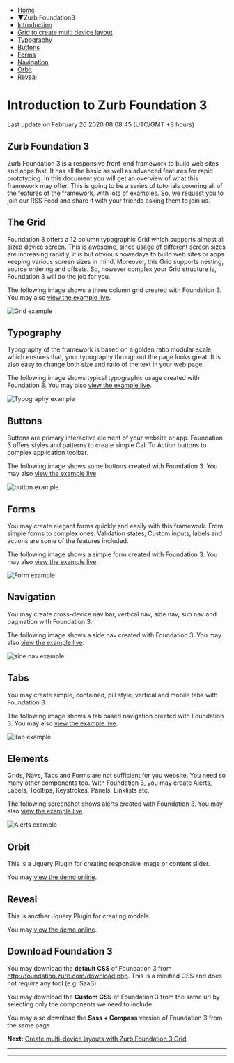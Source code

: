  

 

- [Home](/index.php)
- ▼Zurb Foundation3
- [Introduction](/zurb-foundation3/introduction.php)
- [Grid to create multi device layout](/zurb-foundation3/grid-to-create-multi-device-layout.php)
- [Typography](/zurb-foundation3/typography.php)
- [Buttons](/zurb-foundation3/buttons.php)
- [Forms](/zurb-foundation3/forms.php)
- [Navigation](/zurb-foundation3/navigation.php)
- [Orbit](/zurb-foundation3/orbit.php)
- [Reveal](/zurb-foundation3/reveal.php)

# Introduction to Zurb Foundation 3

Last update on February 26 2020 08:08:45 (UTC/GMT +8 hours)

<span class="underline"></span>

<span class="underline"></span>

## Zurb Foundation 3

Zurb Foundation 3 is a responsive front-end framework to build web sites and apps fast. It has all the basic as well as advanced features for rapid prototyping. In this document you will get an overview of what this framework may offer. This is going to be a series of tutorials covering all of the features of the framework, with lots of examples. So, we request you to join our RSS Feed and share it with your friends asking them to join us.

## The Grid

Foundation 3 offers a 12 column typographic Grid which supports almost all sized device screen. This is awesome, since usage of different screen sizes are increasing rapidly, it is but obvious nowadays to build web sites or apps keeping various screen sizes in mind. Moreover, this Grid supports nesting, source ordering and offsets. So, however complex your Grid structure is, Foundation 3 will do the job for you.

The following image shows a three column grid created with Foundation 3. You may also [view the example live](grid-example.html).

![Grid example](https://www.w3resource.com/w3r_images/grid-example.png)

## Typography

Typography of the framework is based on a golden ratio modular scale, which ensures that, your typography throughout the page looks great. It is also easy to change both size and ratio of the text in your web page.

The following image shows typical typographic usage created with Foundation 3. You may also [view the example live](typography-example.html).

![Typography example](https://www.w3resource.com/w3r_images/typography-example.png)

## Buttons

Buttons are primary interactive element of your website or app. Foundation 3 offers styles and patterns to create simple Call To Action buttons to complex application toolbar.

The following image shows some buttons created with Foundation 3. You may also [view the example live](button-example.html).

![button example](https://www.w3resource.com/w3r_images/button-example.png)

## Forms

You may create elegant forms quickly and easily with this framework. From simple forms to complex ones. Validation states, Custom inputs, labels and actions are some of the features included.

The following image shows a simple form created with Foundation 3. You may also [view the example live](form-example.html).

![Form example](https://www.w3resource.com/w3r_images/form-example.png)

## Navigation

You may create cross-device nav bar, vertical nav, side nav, sub nav and pagination with Foundation 3.

The following image shows a side nav created with Foundation 3. You may also [view the example live](side-nav-example.html).

![side nav example](https://www.w3resource.com/w3r_images/side-nav-example.png)

## Tabs

You may create simple, contained, pill style, vertical and mobile tabs with Foundation 3.

The following image shows a tab based navigation created with Foundation 3. You may also [view the example live](tab-example.html).

![Tab example](https://www.w3resource.com/w3r_images/tab-example.png)

## Elements

Grids, Navs, Tabs and Forms are not sufficient for you website. You need so many other components too. With Foundation 3, you may create Alerts, Labels, Tooltips, Keystrokes, Panels, Linklists etc.

The following screenshot shows alerts created with Foundation 3. You may also [view the example live](alerts-example.html).

![Alerts example](https://www.w3resource.com/w3r_images/alerts-example.png)

## Orbit

This is a Jquery Plugin for creating responsive image or content slider.

You may [view the demo online](orbit-example.html).

## Reveal

This is another Jquery Plugin for creating modals.

You may [view the demo online](reveal-example.html).

## Download Foundation 3

You may download the **default CSS** of Foundation 3 from http://foundation.zurb.com/download.php. This is a minified CSS and does not require any tool (e.g. SaaS).

You may download the **Custom CSS** of Foundation 3 from the same url by selecting only the components we need to include.

You may also download the **Sass + Compass** version of Foundation 3 from the same page

**Next:** [Create multi-device layouts with Zurb Foundation 3 Grid](https://www.w3resource.com/zurb-foundation3/grid-to-create-multi-device-layout.php)

---

<span class="underline"></span>

 

---

 

 
